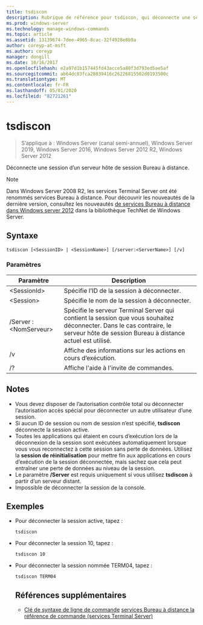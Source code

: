 ```yaml
---
title: tsdiscon
description: Rubrique de référence pour tsdiscon, qui déconnecte une session d’un serveur hôte de session Bureau à distance.
ms.prod: windows-server
ms.technology: manage-windows-commands
ms.topic: article
ms.assetid: 13139674-7dee-4965-8cac-32f4928e8b9a
author: coreyp-at-msft
ms.author: coreyp
manager: dongill
ms.date: 10/16/2017
ms.openlocfilehash: e2a97d1b157445fd43acce5a80f3d793ed5ae5af
ms.sourcegitcommit: ab64dc83fca28039416c26226815502d0193500c
ms.translationtype: MT
ms.contentlocale: fr-FR
ms.lasthandoff: 05/01/2020
ms.locfileid: "82721261"
---
```

# <a name="tsdiscon"></a>tsdiscon

> S’applique à : Windows Server (canal semi-annuel), Windows Server 2019, Windows Server 2016, Windows Server 2012 R2, Windows Server 2012

Déconnecte une session d’un serveur hôte de session Bureau à distance.



> [!NOTE]
> Dans Windows Server 2008 R2, les services Terminal Server ont été renommés services Bureau à distance. Pour découvrir les nouveautés de la dernière version, consultez les nouveautés [de services Bureau à distance dans Windows server 2012](https://technet.microsoft.com/library/hh831527) dans la bibliothèque TechNet de Windows Server.

## <a name="syntax"></a>Syntaxe
```
tsdiscon [<SessionID> | <SessionName>] [/server:<ServerName>] [/v]
```

### <a name="parameters"></a>Paramètres

|Paramètre|Description|
|-------|--------|
|\<SessionId>|Spécifie l’ID de la session à déconnecter.|
|\<Session>|Spécifie le nom de la session à déconnecter.|
|/Server :\<NomServeur>|Spécifie le serveur Terminal Server qui contient la session que vous souhaitez déconnecter. Dans le cas contraire, le serveur hôte de session Bureau à distance actuel est utilisé.|
|/v|Affiche des informations sur les actions en cours d’exécution.|
|/?|Affiche l'aide à l'invite de commandes.|

## <a name="remarks"></a>Notes 
-   Vous devez disposer de l’autorisation contrôle total ou déconnecter l’autorisation accès spécial pour déconnecter un autre utilisateur d’une session.
-   Si aucun ID de session ou nom de session n’est spécifié, **tsdiscon** déconnecte la session active.
-   Toutes les applications qui étaient en cours d’exécution lors de la déconnexion de la session sont exécutées automatiquement lorsque vous vous reconnectez à cette session sans perte de données. Utilisez la **session de réinitialisation** pour mettre fin aux applications en cours d’exécution de la session déconnectée, mais sachez que cela peut entraîner une perte de données au niveau de la session.
-   Le paramètre **/Server** est requis uniquement si vous utilisez **tsdiscon** à partir d’un serveur distant.
-   Impossible de déconnecter la session de la console.

## <a name="examples"></a>Exemples
- Pour déconnecter la session active, tapez :
  ```
  tsdiscon
  ```
- Pour déconnecter la session 10, tapez :
  ```
  tsdiscon 10
  ```
- Pour déconnecter la session nommée TERM04, tapez :
  ```
  tsdiscon TERM04
  ```
  ## <a name="additional-references"></a>Références supplémentaires
  - [Clé de syntaxe de ligne de commande](command-line-syntax-key.md)
  [services Bureau à distance la référence de commande (services Terminal Server)](remote-desktop-services-terminal-services-command-reference.md)
